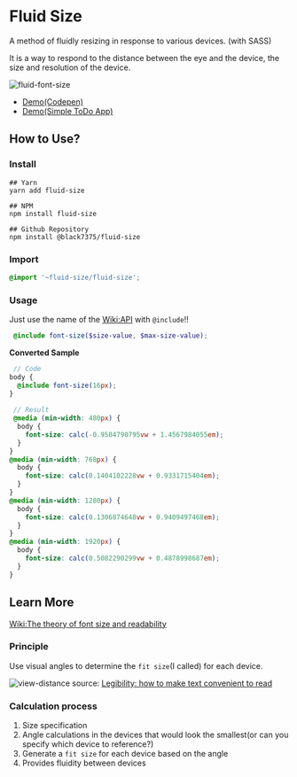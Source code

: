 # Fluid Size

A method of fluidly resizing in response to various devices. (with SASS)

It is a way to respond to the distance between the eye and the device, the size and resolution of the device.

![fluid-font-size](https://user-images.githubusercontent.com/25581533/82766346-d8f63900-9e0d-11ea-9b3b-ceabd7832e4b.png)
- [Demo(Codepen)](https://codepen.io/black7375/pen/xxZoyow)
- [Demo(Simple ToDo App)](https://black7375.github.io/React-RxJS-Todo/)

## How to Use?

### Install

```shell
## Yarn
yarn add fluid-size

## NPM
npm install fluid-size

## Github Repository
npm install @black7375/fluid-size
```

### Import

```scss
@import '~fluid-size/fluid-size';
```

### Usage

Just use the name of the [Wiki:API](https://github.com/black7375/fluid-size/wiki/API) with `@include`!!

```scss
 @include font-size($size-value, $max-size-value);
```
 
 **Converted Sample**

```scss
 // Code
body {
  @include font-size(16px);
}
 
 // Result
 @media (min-width: 480px) {
  body {
    font-size: calc(-0.9504790795vw + 1.4567984055em);
  }
}
@media (min-width: 768px) {
  body {
    font-size: calc(0.1404102228vw + 0.9331715404em);
  }
}
@media (min-width: 1280px) {
  body {
    font-size: calc(0.1306874648vw + 0.9409497468em);
  }
}
@media (min-width: 1920px) {
  body {
    font-size: calc(0.5082290299vw + 0.4878998687em);
  }
}
```

## Learn More
[Wiki:The theory of font size and readability](https://github.com/black7375/fluid-size/wiki/The-theory-of-font-size-and-readability)

### Principle

Use visual angles to determine the `fit size`(I called) for each device.

![view-distance](https://user-images.githubusercontent.com/25581533/82766340-cc71e080-9e0d-11ea-8268-7c965e6544c0.jpeg)
source: [Legibility: how to make text convenient to read](https://uxdesign.cc/legibility-how-to-make-text-convenient-to-read-7f96b84bd8af)

### Calculation process

1. Size specification
2. Angle calculations in the devices that would look the smallest(or can you specify which device to reference?)
3. Generate a `fit size` for each device based on the angle
4. Provides fluidity between devices
